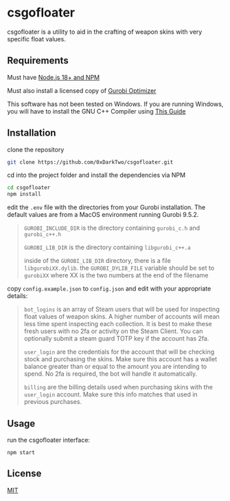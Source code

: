 # csgofloater

csgofloater is a utility to aid in the crafting of weapon skins with very specific float values.

## Requirements

Must have [Node.js 18+ and NPM](https://nodejs.org/en/download/)

Must also install a licensed copy of [Gurobi Optimizer](https://www.gurobi.com/downloads/gurobi-software/)

This software has not been tested on Windows. If you are running Windows, you will have to install the GNU C++ Compiler using [This Guide](https://www3.cs.stonybrook.edu/~alee/g++/g++.html)

## Installation

clone the repository

```bash
git clone https://github.com/0xDarkTwo/csgofloater.git
```

cd into the project folder and install the dependencies via NPM

```bash
cd csgofloater
npm install
```

edit the `.env` file with the directories from your Gurobi installation. The default values are from a MacOS environment running Gurobi 9.5.2.

> `GUROBI_INCLUDE_DIR` is the directory containing `gurobi_c.h` and `gurobi_c++.h`
> 
> `GUROBI_LIB_DIR` is the directory containing `libgurobi_c++.a`
> 
> inside of the `GUROBI_LIB_DIR` directory, there is a file `libgurobiXX.dylib`. the `GUROBI_DYLIB_FILE` variable should be set to `gurobiXX` where XX is the two numbers at the end of the filename

copy `config.example.json` to `config.json` and edit with your appropriate details:

> `bot_logins` is an array of Steam users that will be used for inspecting float values of weapon skins. A higher number of accounts will mean less time spent inspecting each collection. It is best to make these fresh users with no 2fa or activity on the Steam Client. You can optionally submit a steam guard TOTP key if the account has 2fa.
>
> `user_login` are the credentials for the account that will be checking stock and purchasing the skins. Make sure this account has a wallet balance greater than or equal to the amount you are intending to spend. No 2fa is required, the bot will handle it automatically.
>
> `billing` are the billing details used when purchasing skins with the `user_login` account. Make sure this info matches that used in previous purchases.

## Usage

run the csgofloater interface:

```
npm start
```

## License

[MIT](https://choosealicense.com/licenses/mit/)

